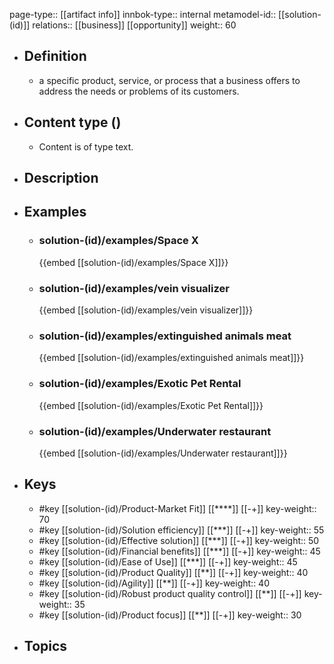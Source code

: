 page-type:: [[artifact info]]
innbok-type:: internal
metamodel-id:: [[solution-(id)]]
relations:: [[business]] [[opportunity]]
weight:: 60

- ## Definition
  - a specific product, service, or process that a business offers to address the needs or problems of its customers.
- ## Content type ()
  - Content is of type text.
  
- ## Description
- ## Examples
  - ### solution-(id)/examples/Space X
    {{embed [[solution-(id)/examples/Space X]]}}
  - ### solution-(id)/examples/vein visualizer
    {{embed [[solution-(id)/examples/vein visualizer]]}}
  - ### solution-(id)/examples/extinguished animals meat
    {{embed [[solution-(id)/examples/extinguished animals meat]]}}
  - ### solution-(id)/examples/Exotic Pet Rental
    {{embed [[solution-(id)/examples/Exotic Pet Rental]]}}
  - ### solution-(id)/examples/Underwater restaurant
    {{embed [[solution-(id)/examples/Underwater restaurant]]}}
  
- ## Keys
  - #key [[solution-(id)/Product-Market Fit]] [[****]] [[-+]]
    key-weight:: 70
  - #key [[solution-(id)/Solution efficiency]] [[***]] [[-+]]
    key-weight:: 55
  - #key [[solution-(id)/Effective solution]] [[***]] [[-+]]
    key-weight:: 50
  - #key [[solution-(id)/Financial benefits]] [[***]] [[-+]]
    key-weight:: 45
  - #key [[solution-(id)/Ease of Use]] [[***]] [[-+]]
    key-weight:: 45
  - #key [[solution-(id)/Product Quality]] [[**]] [[-+]]
    key-weight:: 40
  - #key [[solution-(id)/Agility]] [[**]] [[-+]]
    key-weight:: 40
  - #key [[solution-(id)/Robust product quality control]] [[**]] [[-+]]
    key-weight:: 35
  - #key [[solution-(id)/Product focus]] [[**]] [[-+]]
    key-weight:: 30
- ## Topics
  

